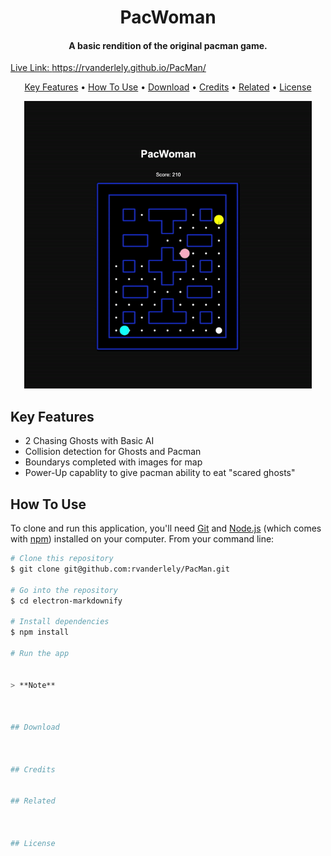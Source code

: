 
<h1 align="center">
   PacWoman
  <br>
</h1>

<h4 align="center">A basic rendition of the original pacman game. <a href="http://electron.atom.io" target="_blank"></h4>

Live Link: https://rvanderlely.github.io/PacMan/

<p align="center">
  <a href="#key-features">Key Features</a> •
  <a href="#how-to-use">How To Use</a> •
  <a href="#download">Download</a> •
  <a href="#credits">Credits</a> •
  <a href="#related">Related</a> •
  <a href="#license">License</a>
</p>

  <p align="center">
  <img width="460" height="460" src="https://github.com/rvanderlely/PacMan/blob/main/images/pacman.gif">
</p>
   
   


## Key Features
* 2 Chasing Ghosts with Basic AI
* Collision detection for Ghosts and Pacman
* Boundarys completed with images for map
* Power-Up capablity to give pacman ability to eat "scared ghosts" 
   

## How To Use

To clone and run this application, you'll need [Git](https://git-scm.com) and [Node.js](https://nodejs.org/en/download/) (which comes with [npm](http://npmjs.com)) installed on your computer. From your command line:

```bash
# Clone this repository
$ git clone git@github.com:rvanderlely/PacMan.git

# Go into the repository
$ cd electron-markdownify

# Install dependencies
$ npm install

# Run the app


> **Note**



## Download



## Credits


## Related



## License





